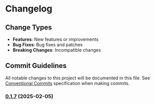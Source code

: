 # Changelog

## Change Types

- **Features**: New features or improvements
- **Bug Fixes**: Bug fixes and patches
- **Breaking Changes**: Incompatible changes

## Commit Guidelines

All notable changes to this project will be documented in this file. See [Conventional Commits](https://www.conventionalcommits.org/) specification when making commits.

### [0.1.7](https://github.com/sichang824/RustyTag/compare/vinitial...v0.1.7) (2025-02-05)

